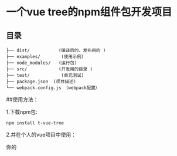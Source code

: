 # 一个vue tree的npm组件包开发项目

## 目录

```
├── dist/           (编译后的、发布用的 )
├── examples/        (使用示例)
├── node_modules/   (运行包)
├── src/            (开发用的目录 )
├── test/            (单元测试)
├── package.json  (项目描述)
└── webpack.config.js （webpack配置）
```

##使用方法：

1.下载npm包:

    npm install t-vue-tree

2.并在个人的vue项目中使用：

你的


```
